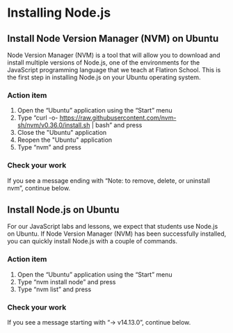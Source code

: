 # Installing Node.js

## Install Node Version Manager (NVM) on Ubuntu

Node Version Manager (NVM) is a tool that will allow you to download and install multiple versions of Node.js, one of the environments for the JavaScript programming language that we teach at Flatiron School. This is the first step in installing Node.js on your Ubuntu operating system.

### Action item

1. Open the “Ubuntu” application using the “Start” menu
2. Type “curl -o- https://raw.githubusercontent.com/nvm-sh/nvm/v0.36.0/install.sh | bash” and press <Enter>
3. Close the "Ubuntu" application
4. Reopen the "Ubuntu" application
5. Type “nvm” and press <Enter>

### Check your work

If you see a message ending with “Note: to remove, delete, or uninstall nvm”, continue below.

## Install Node.js on Ubuntu

For our JavaScript labs and lessons, we expect that students use Node.js on Ubuntu. If Node Version Manager (NVM) has been successfully installed, you can quickly install Node.js with a couple of commands.

### Action item

1. Open the “Ubuntu” application using the “Start” menu
2. Type “nvm install node” and press <Enter>
3. Type “nvm list” and press <Enter>

### Check your work

If you see a message starting with “-> v14.13.0”, continue below.
